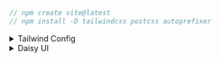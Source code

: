 ```js
// npm create vite@latest
// npm install -D tailwindcss postcss autoprefixer
```

<details>
<summary>Tailwind Config</summary>

tailwind.config.cjs

```js
module.exports = {
    content: ["./src/**/*.{js,jsx}"],
    theme: {
        extend: {},
    },
    plugins: [],
};
```

postcss.config.cjs

```js
module.exports = {
    plugins: {
        tailwindcss: {},
        autoprefixer: {},
    },
};
```

index.css

```js
@tailwind base;
@tailwind components;
@tailwind utilities;

@layer base {
    * {
        margin: 0;
        padding: 0;
        box-sizing: border-box;
    }
}

```

</details>

<details>
<summary>Daisy UI</summary>

```js
// npm i daisyui
```

tailwind.config.js

```js
module.exports = {
    //...
    plugins: [require("daisyui")],
};
```

</details>
